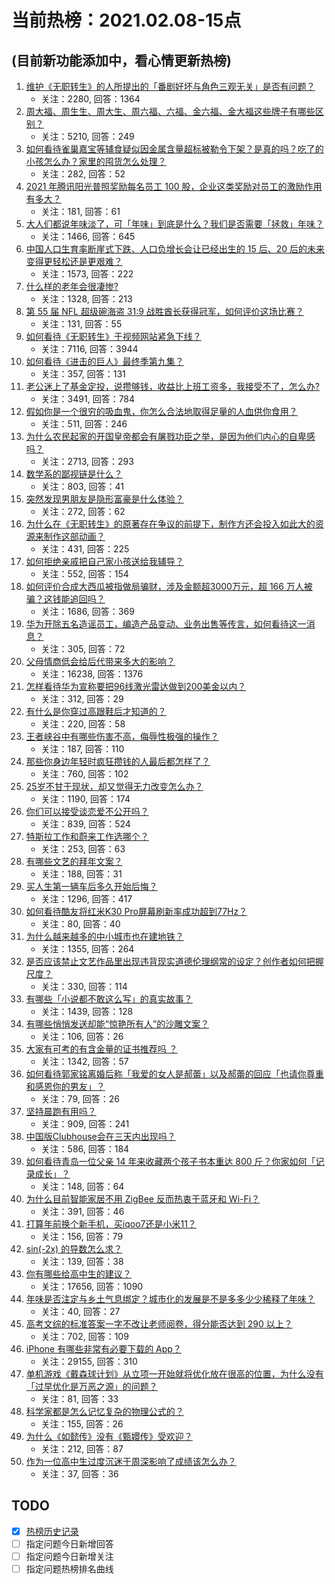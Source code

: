 # 当前热榜：2021.02.08-15点
## (目前新功能添加中，看心情更新热榜)
1. [维护《无职转生》的人所提出的「番剧好坏与角色三观无关」是否有问题？](https://www.zhihu.com/question/442868512)
    * 关注：2280, 回答：1364
2. [周大福、周生生、周大生、周六福、六福、金六福、金大福这些牌子有哪些区别？](https://www.zhihu.com/question/32209352)
    * 关注：5210, 回答：249
3. [如何看待雀巢嘉宝等辅食疑似因金属含量超标被勒令下架？是真的吗？吃了的小孩怎么办？家里的囤货怎么处理？](https://www.zhihu.com/question/443271503)
    * 关注：282, 回答：52
4. [2021 年腾讯阳光普照奖励每名员工 100 股，企业这类奖励对员工的激励作用有多大？](https://www.zhihu.com/question/443423122)
    * 关注：181, 回答：61
5. [大人们都说年味淡了，可「年味」到底是什么？我们是否需要「拯救」年味？](https://www.zhihu.com/question/442835821)
    * 关注：1466, 回答：645
6. [中国人口生育率断崖式下跌、人口负增长会让已经出生的 15 后、20 后的未来变得更轻松还是更艰难？](https://www.zhihu.com/question/443275766)
    * 关注：1573, 回答：222
7. [什么样的老年会很凄惨?](https://www.zhihu.com/question/442375719)
    * 关注：1328, 回答：213
8. [第 55 届 NFL 超级碗海盗 31:9 战胜酋长获得冠军，如何评价这场比赛？](https://www.zhihu.com/question/443410607)
    * 关注：131, 回答：55
9. [如何看待《无职转生》于视频网站紧急下线？](https://www.zhihu.com/question/443359014)
    * 关注：7116, 回答：3944
10. [如何看待《进击的巨人》最终季第九集？](https://www.zhihu.com/question/443336588)
    * 关注：357, 回答：131
11. [老公迷上了基金定投，说攒够钱，收益比上班工资多，我接受不了，怎么办?](https://www.zhihu.com/question/418202692)
    * 关注：3491, 回答：784
12. [假如你是一个很穷的吸血鬼，你怎么合法地取得足量的人血供你食用？](https://www.zhihu.com/question/443273171)
    * 关注：511, 回答：246
13. [为什么农民起家的开国皇帝都会有屠戮功臣之举，是因为他们内心的自卑感吗？](https://www.zhihu.com/question/19770873)
    * 关注：2713, 回答：293
14. [数学系的鄙视链是什么？](https://www.zhihu.com/question/353756542)
    * 关注：803, 回答：41
15. [突然发现男朋友是隐形富豪是什么体验？](https://www.zhihu.com/question/271344191)
    * 关注：272, 回答：62
16. [为什么在《无职转生》的原著存在争议的前提下，制作方还会投入如此大的资源来制作这部动画？](https://www.zhihu.com/question/442710946)
    * 关注：431, 回答：225
17. [如何拒绝亲戚把自己家小孩送给我辅导？](https://www.zhihu.com/question/27775921)
    * 关注：552, 回答：154
18. [如何评价合成大西瓜被指做局骗财，涉及金额超3000万元，超 166 万人被骗？这钱能追回吗？](https://www.zhihu.com/question/443284167)
    * 关注：1686, 回答：369
19. [华为开除五名造谣员工，编造产品变动、业务出售等传言，如何看待这一消息？](https://www.zhihu.com/question/443419622)
    * 关注：305, 回答：72
20. [父母情商低会给后代带来多大的影响？](https://www.zhihu.com/question/38642896)
    * 关注：16238, 回答：1376
21. [怎样看待华为宣称要把96线激光雷达做到200美金以内？](https://www.zhihu.com/question/433267289)
    * 关注：312, 回答：29
22. [有什么是你穿过高跟鞋后才知道的？](https://www.zhihu.com/question/442307925)
    * 关注：220, 回答：58
23. [王者峡谷中有哪些伤害不高，侮辱性极强的操作？](https://www.zhihu.com/question/442469641)
    * 关注：187, 回答：110
24. [那些你身边年轻时疯狂攒钱的人最后都怎样了？](https://www.zhihu.com/question/408964456)
    * 关注：760, 回答：102
25. [25岁不甘于现状，却又觉得无力改变怎么办？](https://www.zhihu.com/question/442968097)
    * 关注：1190, 回答：174
26. [你们可以接受谈恋爱不公开吗？](https://www.zhihu.com/question/440939084)
    * 关注：839, 回答：524
27. [特斯拉工作和蔚来工作选哪个？](https://www.zhihu.com/question/440648048)
    * 关注：253, 回答：63
28. [有哪些文艺的拜年文案？](https://www.zhihu.com/question/442938241)
    * 关注：188, 回答：31
29. [买人生第一辆车后多久开始后悔？](https://www.zhihu.com/question/354985985)
    * 关注：1296, 回答：417
30. [如何看待酷友将红米K30 Pro屏幕刷新率成功超到77Hz？](https://www.zhihu.com/question/443240016)
    * 关注：80, 回答：40
31. [为什么越来越多的中小城市也在建地铁？](https://www.zhihu.com/question/43550635)
    * 关注：1355, 回答：264
32. [是否应该禁止文艺作品里出现违背现实道德伦理纲常的设定？创作者如何把握尺度？](https://www.zhihu.com/question/442471252)
    * 关注：330, 回答：114
33. [有哪些「小说都不敢这么写」的真实故事？](https://www.zhihu.com/question/62632556)
    * 关注：1439, 回答：128
34. [有哪些悄悄发送却能“惊艳所有人”的沙雕文案？](https://www.zhihu.com/question/443152285)
    * 关注：106, 回答：26
35. [大家有可考的有含金量的证书推荐吗 ？](https://www.zhihu.com/question/428848820)
    * 关注：1342, 回答：57
36. [如何看待郭家铭离婚后称「我爱的女人是郝蕾」以及郝蕾的回应「也请你尊重和感恩你的男友」？](https://www.zhihu.com/question/443416093)
    * 关注：79, 回答：26
37. [坚持晨跑有用吗？](https://www.zhihu.com/question/436666369)
    * 关注：909, 回答：241
38. [中国版Clubhouse会在三天内出现吗？](https://www.zhihu.com/question/442389365)
    * 关注：586, 回答：184
39. [如何看待青岛一位父亲 14 年来收藏两个孩子书本重达 800 斤？你家如何「记录成长」？](https://www.zhihu.com/question/443400556)
    * 关注：148, 回答：64
40. [为什么目前智能家居不用 ZigBee 反而热衷于蓝牙和 Wi-Fi？](https://www.zhihu.com/question/439169826)
    * 关注：391, 回答：46
41. [打算年前换个新手机，买iqoo7还是小米11？](https://www.zhihu.com/question/440485084)
    * 关注：156, 回答：79
42. [sin(-2x) 的导数怎么求？](https://www.zhihu.com/question/431864288)
    * 关注：139, 回答：38
43. [你有哪些给高中生的建议？](https://www.zhihu.com/question/34684896)
    * 关注：17656, 回答：1090
44. [年味是否注定与乡土气息绑定？城市化的发展是不是多多少少稀释了年味？](https://www.zhihu.com/question/443292176)
    * 关注：40, 回答：27
45. [高考文综的标准答案一字不改让老师阅卷，得分能否达到 290 以上？](https://www.zhihu.com/question/443144185)
    * 关注：702, 回答：109
46. [iPhone 有哪些非常有必要下载的 App？](https://www.zhihu.com/question/28306141)
    * 关注：29155, 回答：310
47. [单机游戏《戴森球计划》从立项一开始就将优化放在很高的位置，为什么没有「过早优化是万恶之源」的问题？](https://www.zhihu.com/question/443301965)
    * 关注：81, 回答：33
48. [科学家都是怎么记忆复杂的物理公式的？](https://www.zhihu.com/question/442791611)
    * 关注：155, 回答：26
49. [为什么《如懿传》没有《甄嬛传》受欢迎？](https://www.zhihu.com/question/438321740)
    * 关注：212, 回答：87
50. [作为一位高中生过度沉迷于周深影响了成绩该怎么办？](https://www.zhihu.com/question/443324512)
    * 关注：37, 回答：36
## TODO
* [x] [热榜历史记录](hot_history/AllHot.md)
* [ ] 指定问题今日新增回答
* [ ] 指定问题今日新增关注
* [ ] 指定问题热榜排名曲线
